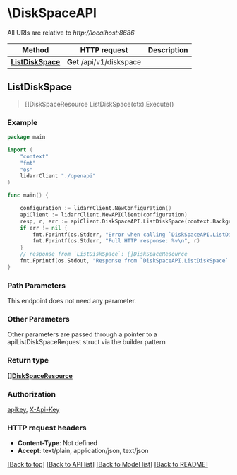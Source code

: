 # \DiskSpaceAPI

All URIs are relative to *http://localhost:8686*

Method | HTTP request | Description
------------- | ------------- | -------------
[**ListDiskSpace**](DiskSpaceAPI.md#ListDiskSpace) | **Get** /api/v1/diskspace | 



## ListDiskSpace

> []DiskSpaceResource ListDiskSpace(ctx).Execute()



### Example

```go
package main

import (
    "context"
    "fmt"
    "os"
    lidarrClient "./openapi"
)

func main() {

    configuration := lidarrClient.NewConfiguration()
    apiClient := lidarrClient.NewAPIClient(configuration)
    resp, r, err := apiClient.DiskSpaceAPI.ListDiskSpace(context.Background()).Execute()
    if err != nil {
        fmt.Fprintf(os.Stderr, "Error when calling `DiskSpaceAPI.ListDiskSpace``: %v\n", err)
        fmt.Fprintf(os.Stderr, "Full HTTP response: %v\n", r)
    }
    // response from `ListDiskSpace`: []DiskSpaceResource
    fmt.Fprintf(os.Stdout, "Response from `DiskSpaceAPI.ListDiskSpace`: %v\n", resp)
}
```

### Path Parameters

This endpoint does not need any parameter.

### Other Parameters

Other parameters are passed through a pointer to a apiListDiskSpaceRequest struct via the builder pattern


### Return type

[**[]DiskSpaceResource**](DiskSpaceResource.md)

### Authorization

[apikey](../README.md#apikey), [X-Api-Key](../README.md#X-Api-Key)

### HTTP request headers

- **Content-Type**: Not defined
- **Accept**: text/plain, application/json, text/json

[[Back to top]](#) [[Back to API list]](../README.md#documentation-for-api-endpoints)
[[Back to Model list]](../README.md#documentation-for-models)
[[Back to README]](../README.md)

